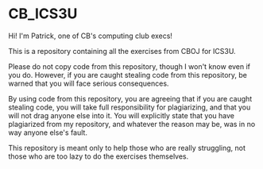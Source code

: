 # CB_ICS3U

Hi! I'm Patrick, one of CB's computing club execs!

This is a repository containing all the exercises from CBOJ for ICS3U.

Please do not copy code from this repository, though I won't know even if you do. However, if you are caught stealing code from this repository, be warned that you will face serious consequences.

By using code from this repository, you are agreeing that if you are caught stealing code, you will take full responsibility for plagiarizing, and that you will not drag anyone else into it. You will explicitly state that you have plagiarized from my repository, and whatever the reason may be, was in no way anyone else's fault.

This repository is meant only to help those who are really struggling, not those who are too lazy to do the exercises themselves.
